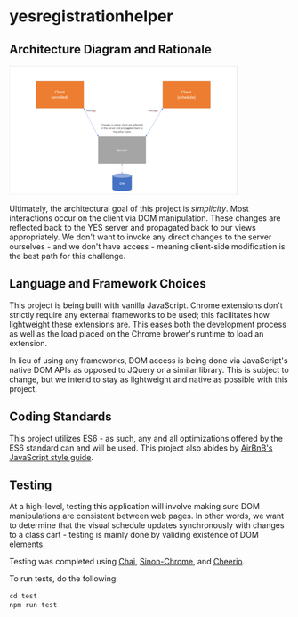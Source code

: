 # yesregistrationhelper

## Architecture Diagram and Rationale

![Architectural Overview](./images/architecture.png)

Ultimately, the architectural goal of this project is _simplicity_. Most interactions occur on the client via DOM manipulation. These changes are reflected back to the YES server and propagated back to our views appropriately. We don't want to invoke any direct changes to the server ourselves - and we don't have access - meaning client-side modification is the best path for this challenge.

## Language and Framework Choices

This project is being built with vanilla JavaScript. Chrome extensions don't strictly require any external frameworks to be used; this facilitates how lightweight these extensions are. This eases both the development process as well as the load placed on the Chrome brower's runtime to load an extension.

In lieu of using any frameworks, DOM access is being done via JavaScript's native DOM APIs as opposed to JQuery or a similar library. This is
subject to change, but we intend to stay as lightweight and native as possible with this project.

## Coding Standards

This project utilizes ES6 - as such, any and all optimizations offered by the ES6 standard can and will be used. This project also abides by
[AirBnB's JavaScript style guide](https://github.com/airbnb/javascript).

## Testing

At a high-level, testing this application will involve making sure DOM manipulations are consistent between web pages. In other words, we want to determine that the visual schedule updates synchronously with changes to a class cart - testing is mainly done by validing existence of DOM elements.

Testing was completed using [Chai](https://github.com/chaijs/chai), [Sinon-Chrome](https://github.com/acvetkov/sinon-chrome), and [Cheerio](https://github.com/cheeriojs/cheerio).

To run tests, do the following:

```
cd test
npm run test
```

